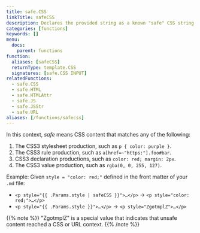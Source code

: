 ```yaml
---
title: safe.CSS
linkTitle: safeCSS
description: Declares the provided string as a known "safe" CSS string.
categories: [functions]
keywords: []
menu:
  docs:
    parent: functions
function:
  aliases: [safeCSS]
  returnType: template.CSS
  signatures: [safe.CSS INPUT]
relatedFunctions:
  - safe.CSS
  - safe.HTML
  - safe.HTMLAttr
  - safe.JS
  - safe.JSStr
  - safe.URL
aliases: [/functions/safecss]
---
```


In this context, *safe* means CSS content that matches any of the following:

1. The CSS3 stylesheet production, such as `p { color: purple }`.
2. The CSS3 rule production, such as `a[href=~"https:"].foo#bar`.
3. CSS3 declaration productions, such as `color: red; margin: 2px`.
4. The CSS3 value production, such as `rgba(0, 0, 255, 127)`.

Example: Given `style = "color: red;"` defined in the front matter of your `.md` file:

* <span class="good">`<p style="{{ .Params.style | safeCSS }}">…</p>` &rarr; `<p style="color: red;">…</p>`</span>
* <span class="bad">`<p style="{{ .Params.style }}">…</p>` &rarr; `<p style="ZgotmplZ">…</p>`</span>

{{% note %}}
"ZgotmplZ" is a special value that indicates that unsafe content reached a CSS or URL context.
{{% /note %}}
